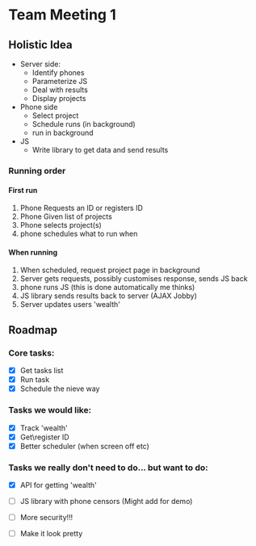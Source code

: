 # Team Meeting 1

## Holistic Idea

- Server side:
  - Identify phones
  - Parameterize JS
  - Deal with results
  - Display projects
- Phone side
  - Select project
  - Schedule runs (in background)
  - run in background
- JS
  - Write library to get data and send results

### Running order

#### First run

1. Phone Requests an ID or registers ID
2. Phone Given list of projects
3. Phone selects project(s)
4. phone schedules what to run when

#### When running

1. When scheduled, request project page in background
2. Server gets requests, possibly customises response, sends JS back
3. phone runs JS (this is done automatically me thinks)
4. JS library sends results back to server (AJAX Jobby)
5. Server updates users 'wealth'

## Roadmap

### Core tasks:

- [x] Get tasks list
- [x] Run task
- [x] Schedule the nieve way

### Tasks we would like:

- [x] Track 'wealth'
- [x] Get\register ID
- [x] Better scheduler (when screen off etc)

### Tasks we really don't need to do... but want to do:

- [x] API for getting 'wealth'
- [ ] JS library with phone censors (Might add for demo)
- [ ] More security!!!
- [ ] Make it look pretty

